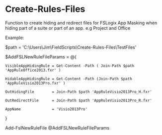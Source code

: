 # Create-Rules-Files

Function to create hiding and redirect files for FSLogix App Masking when hiding part of a suite or part of an app.  e.g Project and Office

Example:

$path = 'C:\Users\Jim\FieldScripts\Create-Rules-Files\TestFiles'

$AddFSLNewRuleFileParams = @{

    VisibleAppHidingRule = Get-Content -Path ( Join-Path $path 'AppRuleOffice2013.fxr' )

    HidableAppHidingRule = Get-Content -Path (Join-Path $path 'AppRuleVisio2013Pro.fxr' )

    OutHidingFile        = Join-Path $path 'AppRuleVisio2013Pro_H.fxr'

    OutRedirectFile      = Join-Path $path 'AppRuleVisio2013Pro_R.fxr'

    AppName              = 'Visio2013Pro'

}


Add-FslNewRuleFile @AddFSLNewRuleFileParams